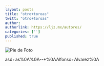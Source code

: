 ```yaml
---
layout: posts
title: "otro+toroas"
twitt: "otro+toroas"
author: 
authorlink: https://ljz.mx/autores/
categories: ['']
published: true
---
```

![Pie de Foto](http://i.imgur.com/PdS7zC3m.png)

asd+as%0A%0A--+%0AAlfonso+Alvarez%0A
